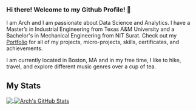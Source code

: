 ### Hi there! Welcome to my Github Profile! 👋

I am Arch and I am passionate about Data Science and Analytics. I have a Master’s in Industrial Engineering from Texas A&M University and a Bachelor's in Mechanical Engineering from NIT Surat. Check out my [Portfolio](https://github.com/archd3sai/Portfolio) for all of my projects, micro-projects, skills, certificates, and achievements. 

I am currently located in Boston, MA and in my free time, I like to hike, travel, and explore different music genres over a cup of tea.      

<!--
**archd3sai/archd3sai** is a ✨ _special_ ✨ repository because its `README.md` (this file) appears on your GitHub profile.

Here are some ideas to get you started:

- 🔭 I’m currently working on ...
- 🌱 I’m currently learning ...
- 👯 I’m looking to collaborate on ...
- 🤔 I’m looking for help with ...
- 💬 Ask me about ...
- 📫 How to reach me: ...
- 😄 Pronouns: ...
- ⚡ Fun fact: ...
-->

## My Stats

<a href="https://github.com/archd3sai/archd3sai">
  <img align="center" src="https://github-readme-stats.vercel.app/api/top-langs/?username=archd3sai&hide=java,html&title_color=ffffff&text_color=c9cacc&icon_color=2bbc8a&bg_color=1d1f21" />

<img align="center" src="https://github-readme-stats.vercel.app/api/?username=archd3sai&&show_icons=true&line_height=27&count_private=true&title_color=ffffff&text_color=c9cacc&icon_color=2bbc8a&bg_color=1d1f21" alt="Arch's GitHub Stats" />
</a>

